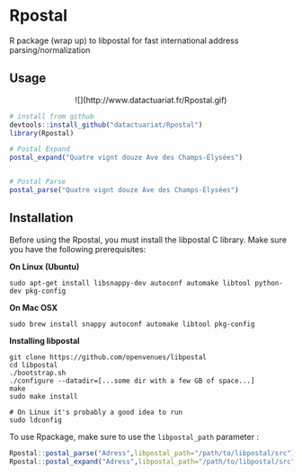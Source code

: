 # Rpostal
R package (wrap up) to libpostal for fast international address parsing/normalization

Usage
-----

<center>![](http://www.datactuariat.fr/Rpostal.gif)</center>


```R
# install from github
devtools::install_github("datactuariat/Rpostal")
library(Rpostal)

# Postal Expand
postal_expand("Quatre vignt douze Ave des Champs-Élysées")


# Postal Parse
postal_parse("Quatre vignt douze Ave des Champs-Élysées")

```

Installation
------------

Before using the Rpostal, you must install the libpostal C library. Make sure you have the following prerequisites:

**On Linux (Ubuntu)**
```
sudo apt-get install libsnappy-dev autoconf automake libtool python-dev pkg-config
```

**On Mac OSX**
```
sudo brew install snappy autoconf automake libtool pkg-config
```

**Installing libpostal**

```
git clone https://github.com/openvenues/libpostal
cd libpostal
./bootstrap.sh
./configure --datadir=[...some dir with a few GB of space...]
make
sudo make install

# On Linux it's probably a good idea to run
sudo ldconfig
```

To use Rpackage, make sure to use the `libpostal_path` parameter :

```R
Rpostal::postal_parse("Adress",libpostal_path="/path/to/libpostal/src")
Rpostal::postal_expand("Adress",libpostal_path="/path/to/libpostal/src")
```
